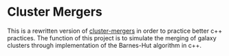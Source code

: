 # Cluster Mergers
This is a rewritten version of [cluster-mergers](https://github.com/ZackAshM/cluster-mergers) in order to practice better c++ practices. The function of this project is to simulate the merging of galaxy clusters through implementation of the Barnes-Hut algorithm in c++.